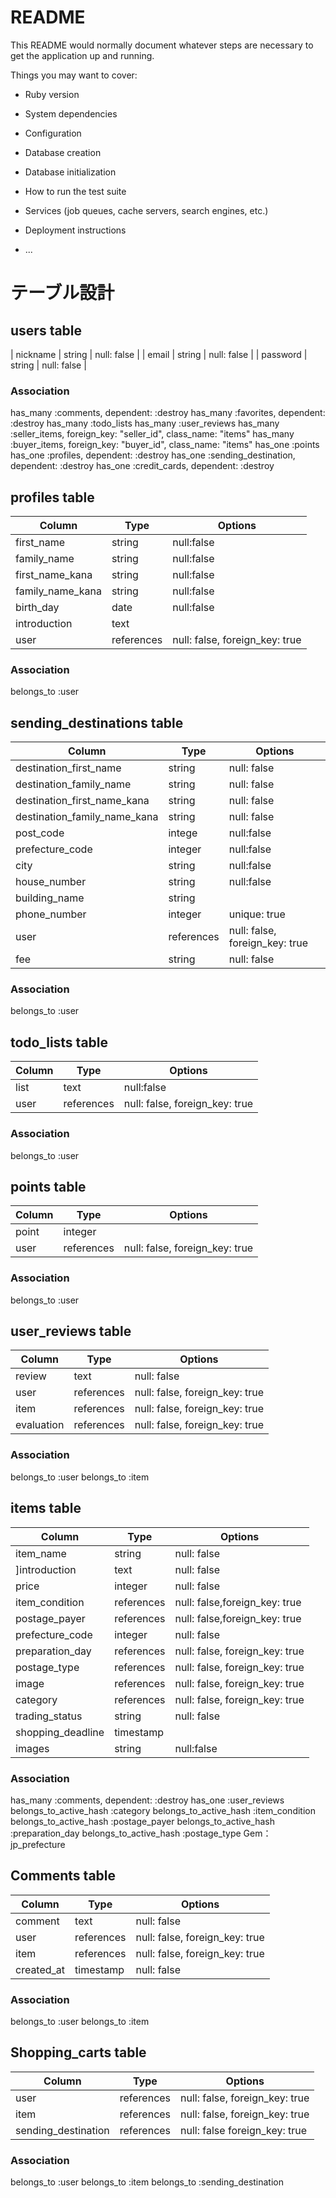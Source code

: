 # README

This README would normally document whatever steps are necessary to get the
application up and running.

Things you may want to cover:

* Ruby version

* System dependencies

* Configuration

* Database creation

* Database initialization

* How to run the test suite

* Services (job queues, cache servers, search engines, etc.)

* Deployment instructions

* ...
# テーブル設計

## users table
| nickname | string | null: false | 
| email    | string | null: false | 
| password | string | null: false | 

### Association

has_many :comments, dependent: :destroy
has_many :favorites, dependent: :destroy
has_many :todo_lists
has_many :user_reviews
has_many :seller_items, foreign_key: "seller_id", class_name: "items"
has_many :buyer_items, foreign_key: "buyer_id", class_name: "items"
has_one :points
has_one :profiles, dependent: :destroy
has_one :sending_destination, dependent: :destroy
has_one :credit_cards, dependent: :destroy

## profiles table
| Column           | Type       | Options                        | 
| ---------------- | ---------- | ------------------------------ | 
| first_name       | string     | null:false                     | 
| family_name      | string     | null:false                     | 
| first_name_kana  | string     | null:false                     | 
| family_name_kana | string     | null:false                     | 
| birth_day        | date       | null:false                     | 
| introduction     | text       |                                | 
| user             | references | null: false, foreign_key: true | 

### Association
belongs_to :user


## sending_destinations table
| Column                       | Type       | Options                        | 
| ---------------------------- | ---------- | ------------------------------ | 
| destination_first_name       | string     | null: false                    | 
| destination_family_name      | string     | null: false                    | 
| destination_first_name_kana  | string     | null: false                    | 
| destination_family_name_kana | string     | null: false                    | 
| post_code                    | intege     | null:false                     | 
| prefecture_code              | integer    | null:false                     | 
| city                         | string     | null:false                     | 
| house_number                 | string     | null:false                     | 
| building_name                | string     |                                | 
| phone_number                 | integer    | unique: true                   | 
| user                         | references | null: false, foreign_key: true | 
| fee                          | string     | null: false                    | 

### Association
belongs_to :user


## todo_lists table
| Column | Type       | Options                        | 
| ------ | ---------- | ------------------------------ | 
| list   | text       | null:false                     | 
| user   | references | null: false, foreign_key: true | 

### Association
belongs_to :user

## points table
| Column | Type       | Options                        | 
| ------ | ---------- | ------------------------------ | 
| point  | integer    |                                | 
| user   | references | null: false, foreign_key: true | 

### Association
belongs_to :user

## user_reviews table
| Column     | Type       | Options                        | 
| ---------- | ---------- | ------------------------------ | 
| review     | text       | null: false                    | 
| user       | references | null: false, foreign_key: true | 
| item       | references | null: false, foreign_key: true | 
| evaluation | references | null: false, foreign_key: true | 

### Association
belongs_to :user
belongs_to :item

## items table
| Column            | Type       | Options                        | 
| ----------------- | ---------- | ------------------------------ | 
| item_name         | string     | null: false                    | 
| ]introduction     | text       | null: false                    | 
| price             | integer    | null: false                    | 
| item_condition    | references | null: false,foreign_key: true  | 
| postage_payer     | references | null: false,foreign_key: true  | 
| prefecture_code   | integer    | null: false                    | 
| preparation_day   | references | null: false, foreign_key: true | 
| postage_type      | references | null: false, foreign_key: true | 
| image             | references | null: false, foreign_key: true | 
| category          | references | null: false, foreign_key: true | 
| trading_status    | string     | null: false                    | 
| shopping_deadline | timestamp  |                                | 
| images            | string     | null:false                     | 


### Association
has_many :comments, dependent: :destroy
has_one :user_reviews
belongs_to_active_hash :category
belongs_to_active_hash :item_condition
belongs_to_active_hash :postage_payer
belongs_to_active_hash :preparation_day
belongs_to_active_hash :postage_type
Gem：jp_prefecture


## Comments table
| Column     | Type       | Options                        | 
| ---------- | ---------- | ------------------------------ | 
| comment    | text       | null: false                    | 
| user       | references | null: false, foreign_key: true | 
| item       | references | null: false, foreign_key: true | 
| created_at | timestamp  | null: false                    | 

### Association
belongs_to :user
belongs_to :item


## Shopping_carts table
| Column              | Type       | Options                        | 
| --------------------| ---------- | ------------------------------ | 
| user                | references | null: false, foreign_key: true | 
| item                | references | null: false, foreign_key: true | 
| sending_destination | references | null: false  foreign_key: true | 

### Association
belongs_to :user
belongs_to :item
belongs_to :sending_destination
